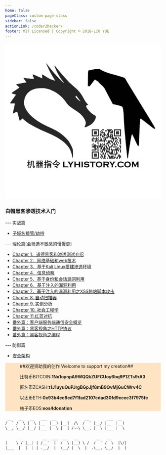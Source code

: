 ```yaml
---
home: false
pageClass: custom-page-class
sidebar: false
actionLink: /coder2hacker/
footer: MIT Licensed | Copyright © 2018-LIU YUE
---
```


<img class="header" src="/docs/docs_image/coder2hacker/kali.png"/>

<div>
	<h3>白帽黑客渗透技术入门</h3>
    <span>
        --- 实战篇
    </span>
	<ul>
		<li><a href="/docs/coder2hacker/attack_vectors/domain_takeover">子域名接管/劫持</a></li>
    </ul>
    <span>
        --- 理论篇[会筛选不敏感的慢慢更]
    </span>
	<ul>
		<li><a href="/docs/coder2hacker/ch1_intro">Chapter 1．道德黑客和渗透测试介绍</a></li>
		<li><a href="/docs/coder2hacker/ch2_web">Chapter 2．网络基础和web技术</a></li> 
		<li><a href="/docs/coder2hacker/ch3_kali&targets">Chapter 3．基于Kali Linux搭建渗透环境</a></li>	
		<li><a href="/docs/coder2hacker/ch4_reconnaissance">Chapter 4．信息侦察</a></li>
		<li><a href="/docs/coder2hacker/ch5_auth&session_based_exploit.md">Chapter 5．基于身份和会话漏洞利用</a></li>
		<li><a href="/docs/coder2hacker/ch6_injection_based_exploit_sql">Chapter 6．基于注入的漏洞利用</a></li>	
		<li><a href="/docs/coder2hacker/ch7_injection_based_exploit_xss">Chapter 7．基于注入的漏洞利用之XSS跨站脚本攻击</a></li>
		<li><a href="/docs/coder2hacker/ch8_scanner">Chapter 8. 自动扫描器</a></li>
		<li><a href="/docs/coder2hacker/ch9_case_analysis">Chapter 9. 实例分析</a></li>
		<li><a href="/docs/coder2hacker/ch10_social_engineer">Chapter 10. 社会工程学</a></li>
		<li><a href="/docs/coder2hacker/ch11_cobalt_strike">Chapter 11.红蓝对抗</a></li>
		<li><a href="/docs/coder2hacker/overview_security_client2server">番外篇：客户端服务端通信安全概览</a></li>
		<li><a href="/docs/coder2hacker/hackers_view_http_protocol">番外篇：黑客视角之HTTP协议</a></li>
		<li><a href="/docs/coder2hacker/hackers_view_programming">番外篇：黑客视角之编程</a></li>
	</ul>
	<span>
        --- 防御篇
    </span>
	<ul>
		<li><a href="/docs/coder2hacker/defend/security_architecture">安全架构</a></li>
    </ul>
</div>



<div style="background-color:bisque;">
	<ul>
        <ol>
            ##欢迎资助我的创作 Welcome to support my creation##
        </ol>
		<ol>比特币BITCOIN:<strong>1No1oynpA9WQQkZUFCUoy6bq9P1ZTs9rA3</strong></ol>
		<ol>匿名币ZCASH:<strong>t1J1uyuQuPJrgBGpJjf8mB9QvMjGuCWrv4C</strong></ol>
		<ol>以太币ETH:<strong>0x93b4ec8ed7f1fad2107cdad30fd9ecec3f7975fe</strong></ol>
		<ol>柚子币EOS:<strong>eos4donation</strong></ol>
	</ul>
</div>



```
 __   __   __   ___  __             __        ___  __   
/  ` /  \ |  \ |__  |__) |__|  /\  /  ` |__/ |__  |__)  
\__, \__/ |__/ |___ |  \ |  | /~~\ \__, |  \ |___ |  \  
                                                        
                 __  ___  __   __        __   __        
|    \ / |__| | /__`  |  /  \ |__) \ /  /  ` /  \  |\/| 
|___  |  |  | | .__/  |  \__/ |  \  |  .\__, \__/  |  | 
                                                        
```



